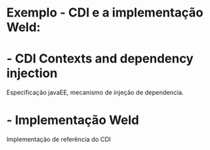 # Exemplo - CDI e a implementação Weld:
# - CDI   Contexts and dependency injection 
  Especificação javaEE, mecanismo de injeção de dependencia. 
# - Implementação Weld 
  Implementação de referência do CDI  
